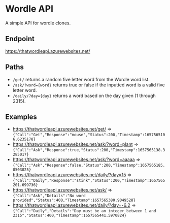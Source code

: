 # Wordle API
A simple API for wordle clones.

## Endpoint
https://thatwordleapi.azurewebsites.net/

## Paths
- `/get/` returns a random five letter word from the Wordle word list.
- `/ask/?word={word}` returns true or false if the inputted word is a valid five letter word.
- `/daily/?day={day}` returns a word based on the day given (1 through 2315).

## Examples
- https://thatwordleapi.azurewebsites.net/get/ =>\
`{"Call":"Get","Response":"mouse","Status":200,"Timestamp":1657565106.6235178}`
- https://thatwordleapi.azurewebsites.net/ask/?word=plant =>\
`{"Call":"Ask","Response":true,"Status":200,"Timestamp":1657565138.3285017}`
- https://thatwordleapi.azurewebsites.net/ask/?word=aaaaa =>\
`{"Call":"Ask","Response":false,"Status":200,"Timestamp":1657565185.0503025}`
- https://thatwordleapi.azurewebsites.net/daily/?day=15 =>\
`{"Call":"Daily","Response":"stink","Status":200,"Timestamp":1657565201.699736}`
- https://thatwordleapi.azurewebsites.net/ask/ =>\
`{"Call":"Ask","Details":"No word provided","Status":400,"Timestamp":1657565380.9049528}`
- https://thatwordleapi.azurewebsites.net/daily/?day=-6.2 =>\
`{"Call":"Daily","Details":"Day must be an integer between 1 and 2315","Status":400,"Timestamp":1657565441.5970824}`
